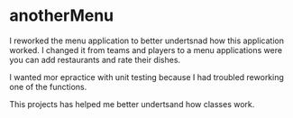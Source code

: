 # anotherMenu

I reworked the menu application to better undertsnad how this application worked. I changed it from teams and players to a menu applications were you can add restaurants and rate their dishes.

I wanted mor epractice with unit testing because I had troubled reworking one of the functions.

This projects has helped me better undertsand how classes work.
